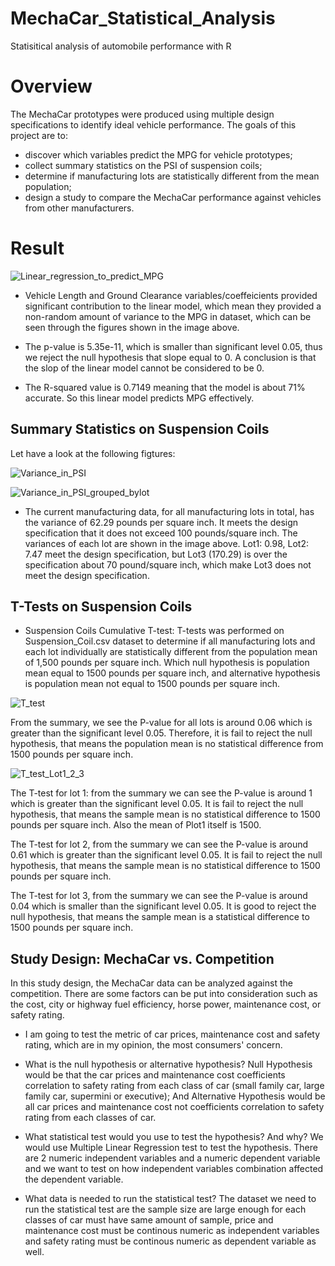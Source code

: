 # MechaCar_Statistical_Analysis
Statisitical analysis of automobile performance with R

# Overview
The MechaCar prototypes were produced using multiple design specifications to identify ideal vehicle performance. The goals of this project are to:

* discover which variables predict the MPG for vehicle prototypes;
* collect summary statistics on the PSI of suspension coils;
* determine if manufacturing lots are statistically different from the mean population;
* design a study to compare the MechaCar performance against vehicles from other manufacturers.

# Result

![Linear_regression_to_predict_MPG](https://user-images.githubusercontent.com/100484606/175490066-06c40aee-9788-49e0-abbe-44cf4a427f9b.JPG)

* Vehicle Length and Ground Clearance variables/coeffeicients provided significant contribution to the linear model, which mean they provided a non-random amount of variance to the MPG in dataset, which can be seen through the figures shown in the image above.

* The p-value is 5.35e-11, which is smaller than significant level 0.05, thus we reject the null hypothesis that slope equal to 0. A conclusion is that the slop of the linear model cannot be considered to be 0.

* The R-squared value is 0.7149 meaning that the model is about 71% accurate. So this linear model predicts MPG effectively.

## Summary Statistics on Suspension Coils

Let have a look at the following figtures:

![Variance_in_PSI](https://user-images.githubusercontent.com/100484606/175755180-b23d8c9b-fa16-4ac6-ae17-660b019ff288.JPG)

![Variance_in_PSI_grouped_bylot](https://user-images.githubusercontent.com/100484606/175491924-3e68b945-540f-465c-8221-c71288647c13.JPG)

* The current manufacturing data, for all manufacturing lots in total, has the variance of 62.29 pounds per square inch. It meets the design specification that it does not exceed 100 pounds/square inch. The variances of each lot are shown in the image above. Lot1: 0.98, Lot2: 7.47 meet the design specification, but Lot3 (170.29) is over the specification about 70 pound/square inch, which make Lot3 does not meet the design specification.

## T-Tests on Suspension Coils
* Suspension Coils Cumulative T-test: T-tests was performed on Suspension_Coil.csv dataset to determine if all manufacturing lots and each lot individually are statistically different from the population mean of 1,500 pounds per square inch. Which null hypothesis is population mean equal to 1500 pounds per square inch, and alternative hypothesis is population mean not equal to 1500 pounds per square inch.

![T_test](https://user-images.githubusercontent.com/100484606/175755400-9197a585-18d9-439e-85e6-52bfabadc622.JPG)

From the summary, we see the P-value for all lots is around 0.06 which is greater than the significant level 0.05. Therefore, it is fail to reject the null hypothesis, that means the population mean is no statistical difference from 1500 pounds per square inch.

![T_test_Lot1_2_3](https://user-images.githubusercontent.com/100484606/175755402-9dc651af-9bf3-4089-9398-7834c1e7b60c.JPG)

The T-test for lot 1: from the summary we can see the P-value is around 1 which is greater than the significant level 0.05. It is fail to reject the null hypothesis, that means the sample mean is no statistical difference to 1500 pounds per square inch. Also the mean of Plot1 itself is 1500.

The T-test for lot 2, from the summary we can see the P-value is around 0.61 which is greater than the significant level 0.05. It is fail to reject the null hypothesis, that means the sample mean is no statistical difference to 1500 pounds per square inch.

The T-test for lot 3, from the summary we can see the P-value is around 0.04 which is smaller than the significant level 0.05. It is good to reject the null hypothesis, that means the sample mean is a statistical difference to 1500 pounds per square inch.

## Study Design: MechaCar vs. Competition

In this study design, the MechaCar data can be analyzed against the competition. There are some factors can be put into consideration such as the cost, city or highway fuel efficiency, horse power, maintenance cost, or safety rating.

* I am going to test the metric of car prices, maintenance cost and safety rating, which are in my opinion, the most consumers' concern.

* What is the null hypothesis or alternative hypothesis? Null Hypothesis would be that the car prices and maintenance cost coefficients correlation to safety rating from each class of car (small family car, large family car, supermini or executive); And Alternative Hypothesis would be all car prices and maintenance cost not coefficients correlation to safety rating from each classes of car.

* What statistical test would you use to test the hypothesis? And why?
We would use Multiple Linear Regression test to test the hypothesis. There are 2 numeric independent variables and a numeric dependent variable and we want to test on how independent variables combination affected the dependent variable.

* What data is needed to run the statistical test? 
The dataset we need to run the statistical test are the sample size are large enough for each classes of car must have same amount of sample, price and maintenance cost must be continous numeric as independent variables and safety rating must be continous numeric as dependent variable as well. 

